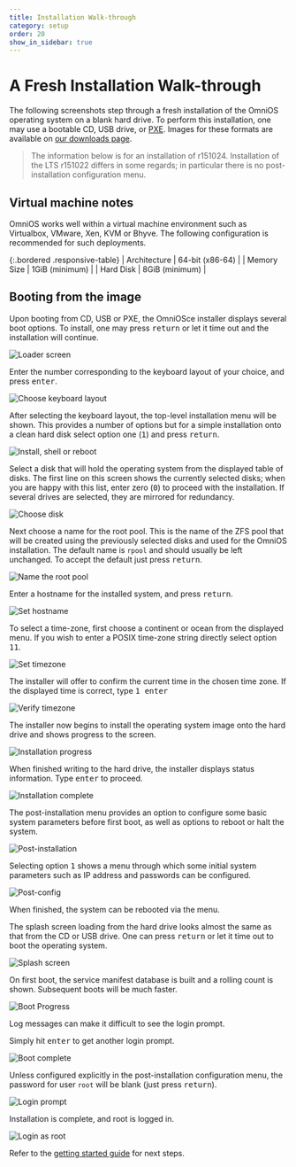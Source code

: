 ```yaml
---
title: Installation Walk-through
category: setup
order: 20
show_in_sidebar: true
---
```


# A Fresh Installation Walk-through

The following screenshots step through a fresh installation of the
OmniOS operating system on a blank hard drive. To perform this
installation, one may use a bootable CD, USB drive, or [PXE](/setup/pxe.html).
Images for these formats are available on [our downloads page](/download.html).

> The information below is for an installation of r151024. Installation of
> the LTS r151022 differs in some regards; in particular there is no
> post-installation configuration menu.

## Virtual machine notes

OmniOS works well within a virtual machine environment such as Virtualbox,
VMware, Xen, KVM or Bhyve. The following configuration is recommended for
such deployments.

{:.bordered .responsive-table}
| Architecture | 64-bit (x86-64) |
| Memory Size | 1GiB (minimum) |
| Hard Disk | 8GiB (minimum) |

## Booting from the image

Upon booting from CD, USB or PXE, the OmniOSce installer
displays several boot options. To install, one may press <kbd>return</kbd>
or let it time out and the installation will continue.

![Loader screen](../assets/images/install_loader.png?raw=true "Loader screen")

Enter the number corresponding to the keyboard layout of your
choice, and press <kbd>enter</kbd>.

![Choose keyboard layout](../assets/images/install_keyboard.png?raw=true "Choose keyboard layout")

After selecting the keyboard layout, the top-level installation menu will be
shown. This provides a number of options but for a simple installation onto
a clean hard disk select option one (<kbd>1</kbd>) and press <kbd>return</kbd>.

![Install, shell or reboot](../assets/images/install_menu.png?raw=true "Install, shell or reboot")

Select a disk that will hold the operating system from the displayed table
of disks. The first line on this screen shows the currently selected disks;
when you are happy with this list, enter zero (<kbd>0</kbd>) to proceed with
the installation. If several drives are selected, they are mirrored for
redundancy.

![Choose disk](../assets/images/install_disks.png?raw=true "Choose disk")

Next choose a name for the root pool. This is the name of the ZFS pool
that will be created using the previously selected disks and used for
the OmniOS installation.
The default name is `rpool` and should usually be left unchanged.
To accept the default just press <kbd>return</kbd>.

![Name the root pool](../assets/images/install_rpool.png?raw=true "Name the root pool")

Enter a hostname for the installed system, and press <kbd>return</kbd>.

![Set hostname](../assets/images/install_hostname.png?raw=true "Set hostname")

To select a time-zone, first choose a continent or ocean from the displayed
menu. If you wish to enter a POSIX time-zone string directly select option
<kbd>11</kbd>.

![Set timezone](../assets/images/install_tzcontinent.png?raw=true "Set timezone")

The installer will offer to confirm the current time in the chosen time zone.
If the displayed time is correct, type <kbd>1 enter</kbd>

![Verify timezone](../assets/images/install_tzverify.png?raw=true "Verify timezone")

The installer now begins to install the operating system image onto the hard
drive and shows progress to the screen.

![Installation progress](../assets/images/install_progress.png?raw=true "Installation progress")

When finished writing to the hard drive, the installer
displays status information. Type <kbd>enter</kbd> to proceed.

![Installation complete](../assets/images/install_complete.png?raw=true "Installation complete")

The post-installation menu provides an option to configure some basic system
parameters before first boot, as well as options to reboot or halt the system.

![Post-installation](../assets/images/install_postmenu.png?raw=true "Post-installation")

Selecting option <kbd>1</kbd> shows a menu through which some initial system
parameters such as IP address and passwords can be configured.

![Post-config](../assets/images/install_postconfig.png?raw=true "Post-config")


When finished, the system can be rebooted via the menu.

The splash screen loading from the hard drive looks almost the same
as that from the CD or USB drive. One can press <kbd>return</kbd> or let it
time out to boot the operating system.

![Splash screen](../assets/images/install_loader_hdd.png?raw=true "Splash screen")

On first boot, the service manifest database is built and a rolling count
is shown. Subsequent boots will be much faster.

![Boot Progress](../assets/images/install_smf.png?raw=true "Boot Progress")

Log messages can make it difficult to see the login prompt.

Simply hit <kbd>enter</kbd> to get another login prompt.

![Boot complete](../assets/images/install_booted.png?raw=true "Boot complete")

Unless configured explicitly in the post-installation configuration menu,
the password for user `root` will be blank (just press <kbd>return</kbd>).

![Login prompt](../assets/images/install_loginprompt.png?raw=true "Login prompt")

Installation is complete, and root is logged in.

![Login as root](../assets/images/install_loggedin.png?raw=true "Login as root")

Refer to the [getting started guide](/info/getstarted.html) for next steps.

